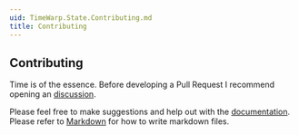 ```yaml
---
uid: TimeWarp.State.Contributing.md
title: Contributing
---
```


## Contributing

Time is of the essence.  Before developing a Pull Request I recommend opening an [discussion](https://github.com/TimeWarpEngineering/blazor-state/discussions).

Please feel free to make suggestions and help out with the [documentation](https://timewarpengineering.github.io/timewarp-state/).
Please refer to [Markdown](http://daringfireball.net/projects/markdown/) for how to write markdown files.
